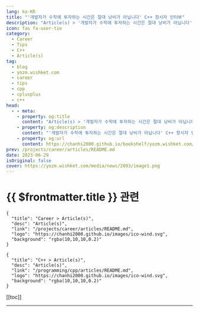 ```yaml
---
lang: ko-KR
title: "'개발자가 수학에 투자하는 시간은 절대 낭비가 아닙니다' C++ 창시자 인터뷰"
description: "Article(s) > '개발자가 수학에 투자하는 시간은 절대 낭비가 아닙니다' C++ 창시자 인터뷰"
icon: fas fa-user-tie
category: 
  - Career
  - Tips
  - C++
  - Article(s)
tag: 
  - blog
  - yozm.wishket.com
  - career
  - tips
  - cpp
  - cplusplus
  - c++
head:
  - - meta:
    - property: og:title
      content: "Article(s) > '개발자가 수학에 투자하는 시간은 절대 낭비가 아닙니다' C++ 창시자 인터뷰"
    - property: og:description
      content: "'개발자가 수학에 투자하는 시간은 절대 낭비가 아닙니다' C++ 창시자 인터뷰"
    - property: og:url
      content: https://chanhi2000.github.io/bookshelf/yozm.wishket.com/2093.html
prev: /projects/career/articles/README.md
date: 2023-06-29
isOriginal: false
cover: https://yozm.wishket.com/media/news/2093/image1.png
---
```


# {{ $frontmatter.title }} 관련

```component VPCard
{
  "title": "Career > Article(s)",
  "desc": "Article(s)",
  "link": "/projects/career/articles/README.md",
  "logo": "https://chanhi2000.github.io/images/ico-wind.svg",
  "background": "rgba(10,10,10,0.2)"
}
```

```component VPCard
{
  "title": "C++ > Article(s)",
  "desc": "Article(s)",
  "link": "/programming/cpp/articles/README.md",
  "logo": "https://chanhi2000.github.io/images/ico-wind.svg",
  "background": "rgba(10,10,10,0.2)"
}
```

[[toc]]

---

<SiteInfo
  name="'개발자가 수학에 투자하는 시간은 절대 낭비가 아닙니다' C++ 창시자 인터뷰 | 요즘IT"
  desc="본문은 ‘Evrone’이라는 해외 IT 아웃소싱 기업이, C++ 제작자이자 최초 구현자인 비야네 스트롭스트룹(Bjarne Stroustrup)을 인터뷰한 글입니다. 비야네 스트롭스트룹은 1978년부터 C++를 개발하였고, C++의 표준 참고서로 불리는 <C++ 프로그래밍 언어>를 저술했습니다. 인터뷰에는 C++ 프로그래밍에 대한 생각과 오랜 전문적 경험을 토대로 개발자들에게 건네는 조언이 담겨 있습니다."
  url="https://yozm.wishket.com/magazine/detail/2093/"
  logo="https://yozm.wishket.com/static/renewal/img/global/gnb_yozmit.svg"
  preview="https://yozm.wishket.com/media/news/2093/image1.png"/>

<!-- TODO: 작성 -->

